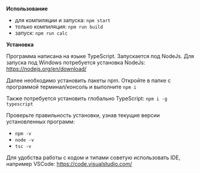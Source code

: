 **Использование**
- для компиляции и запуска: `npm start`
- только компиляция: `npm run build`
- запуск: `npm run calc`

**Установка**

Программа написана на языке TypeScript. Запускается под NodeJs.
Для запуска под Windows потребуется установка NodeJs: https://nodejs.org/en/download/

Далее необходимо установить пакеты npm.
Откройте в папке с программой терминал/консоль и выполните `npm i`

Также потребуется установить глобально TypeScript: `npm i -g typescript`

Проверьте правильность установки, узнав текущие версии установленных программ:
- `npm -v`
- `node -v`
- `tsc -v`

Для удобства работы с кодом и типами советую использовать IDE, например VSCode:
https://code.visualstudio.com/

